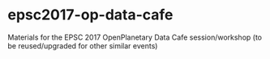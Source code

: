 # epsc2017-op-data-cafe
Materials for  the EPSC 2017 OpenPlanetary Data Cafe session/workshop (to be reused/upgraded for  other similar events)
